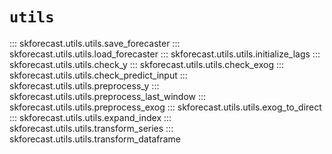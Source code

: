 # `utils`

::: skforecast.utils.utils.save_forecaster
::: skforecast.utils.utils.load_forecaster
::: skforecast.utils.utils.initialize_lags
::: skforecast.utils.utils.check_y
::: skforecast.utils.utils.check_exog
::: skforecast.utils.utils.check_predict_input
::: skforecast.utils.utils.preprocess_y
::: skforecast.utils.utils.preprocess_last_window
::: skforecast.utils.utils.preprocess_exog
::: skforecast.utils.utils.exog_to_direct
::: skforecast.utils.utils.expand_index
::: skforecast.utils.utils.transform_series
::: skforecast.utils.utils.transform_dataframe
